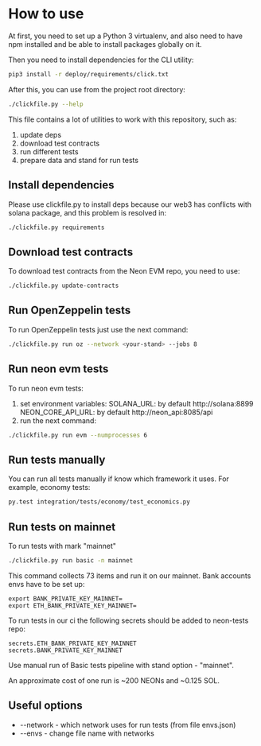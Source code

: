 # How to use

At first, you need to set up a Python 3 virtualenv, and also need to have npm installed and be able to install packages globally on it.

Then you need to install dependencies for the CLI utility:

```bash
pip3 install -r deploy/requirements/click.txt
```

After this, you can use from the project root directory:

```bash
./clickfile.py --help
```

This file contains a lot of utilities to work with this repository, such as:
1. update deps
2. download test contracts
3. run different tests
4. prepare data and stand for run tests


## Install dependencies

Please use clickfile.py to install deps because our web3 has conflicts with solana package, and this problem is resolved in:
```bash
./clickfile.py requirements
```

## Download test contracts

To download test contracts from the Neon EVM repo, you need to use:

```bash
./clickfile.py update-contracts
```

## Run OpenZeppelin tests

To run OpenZeppelin tests just use the next command:
```bash
./clickfile.py run oz --network <your-stand> --jobs 8
```

## Run neon evm tests

To run neon evm tests:
1. set environment variables: 
   SOLANA_URL: by default http://solana:8899
   NEON_CORE_API_URL: by default http://neon_api:8085/api
2. run the next command:
```bash
./clickfile.py run evm --numprocesses 6
```

## Run tests manually

You can run all tests manually if know which framework it uses. For example, economy tests:

```bash
py.test integration/tests/economy/test_economics.py
```

## Run tests on mainnet

To run tests with mark "mainnet"

```bash
./clickfile.py run basic -n mainnet
```

This command collects 73 items and run it on our mainnet. 
Bank accounts envs have to be set up:

```
export BANK_PRIVATE_KEY_MAINNET=
export ETH_BANK_PRIVATE_KEY_MAINNET=
```

To run tests in our ci the following secrets should be added to neon-tests repo:
```
secrets.ETH_BANK_PRIVATE_KEY_MAINNET
secrets.BANK_PRIVATE_KEY_MAINNET
```

Use manual run of Basic tests pipeline with stand option - "mainnet".

An approximate cost of one run is ~200 NEONs and ~0.125 SOL.

## Useful options

- --network - which network uses for run tests (from file envs.json)
- --envs - change file name with networks